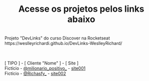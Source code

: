 <h1 align="center">Acesse os projetos pelos links abaixo</h1>
<br>
Projeto "DevLinks" do curso Discover na Rocketseat<br>
https://weslleyrichardi.github.io/DevLinks-WeslleyRichard/
<br><br><br>

[ TIPO ] - [ Cliente "Nome" ] - [ Site ]
<br>
Fictício  - <a href="https://www.instagram.com/milionario_positivo_/">@milionario_positivo_</a> - <a href="https://weslleyrichardi.github.io/Arvore-de-Links-milionario_positivo/">site001</a><br>
Fictício - <a href="https://www.instagram.com/richasfy_/">@Richasfy_</a> - <a href="https://weslleyrichardi.github.io/Richasfy/">site002</a>
